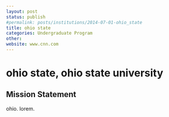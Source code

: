 ```yaml
---
layout: post
status: publish
#permalink: posts/institutions/2014-07-01-ohio_state
title: ohio state
categories: Undergraduate Program
other: 
website: www.cnn.com
---
```

# ohio state, ohio state university

## Mission Statement

ohio. lorem. 
  